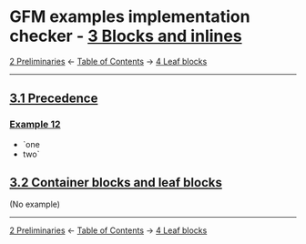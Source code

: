# GFM examples implementation checker - [3 Blocks and inlines](https://higuma.github.io/github-flabored-markdown/#blocks-and-inlines)

[2 Preliminaries](preliminaries.md)
← [Table of Contents](index.md) →
[4 Leaf blocks](leaf-blocks.md)

------------------------------------------------------------------------

## [3.1 Precedence](https://higuma.github.io/github-flabored-markdown/#precedence)

### [Example 12](https://higuma.github.io/github-flabored-markdown/#example-12)

- `one
- two`

## [3.2 Container blocks and leaf blocks](https://higuma.github.io/github-flabored-markdown/#container-blocks-and-leaf-blocks)

(No example)

------------------------------------------------------------------------

[2 Preliminaries](preliminaries.md)
← [Table of Contents](index.md) →
[4 Leaf blocks](leaf-blocks.md)
